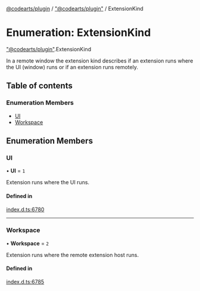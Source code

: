 [@codearts/plugin](../README.md) / ["@codearts/plugin"](../modules/_codearts_plugin_.md) / ExtensionKind

# Enumeration: ExtensionKind

["@codearts/plugin"](../modules/_codearts_plugin_.md).ExtensionKind

In a remote window the extension kind describes if an extension
runs where the UI (window) runs or if an extension runs remotely.

## Table of contents

### Enumeration Members

- [UI](codearts_plugin_.ExtensionKind.md#ui)
- [Workspace](codearts_plugin_.ExtensionKind.md#workspace)

## Enumeration Members

### UI

• **UI** = ``1``

Extension runs where the UI runs.

#### Defined in

[index.d.ts:6780](https://github.com/huaweicloud/cloudide-plugin-api/blob/03b481c/index.d.ts#L6780)

___

### Workspace

• **Workspace** = ``2``

Extension runs where the remote extension host runs.

#### Defined in

[index.d.ts:6785](https://github.com/huaweicloud/cloudide-plugin-api/blob/03b481c/index.d.ts#L6785)

